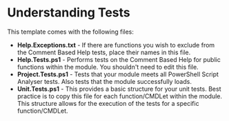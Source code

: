 # Understanding Tests

This template comes with the following files:

* **Help.Exceptions.txt** - If there are functions you wish to exclude from the Comment Based Help tests, place their names in this file.
* **Help.Tests.ps1** - Performs tests on the Comment Based Help for public functions within the module. You shouldn't need to edit this file.
* **Project.Tests.ps1** - Tests that your module meets all PowerShell Script Analyser tests. Also tests that the module successfully loads.
* **Unit.Tests.ps1** - This provides a basic structure for your unit tests. Best practice is to copy this file for each function/CMDLet within the module. This structure allows for the execution of the tests for a specific function/CMDLet.